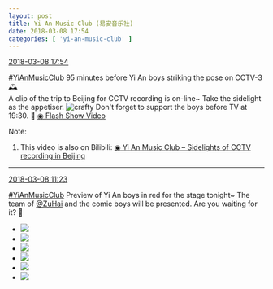 ```yaml
---
layout: post
title: Yi An Music Club (易安音乐社)
date: 2018-03-08 17:54
categories: [ 'yi-an-music-club' ]
---
```


<div class="weibo-info">
  <a href="https://weibo.com/6094546964/G6rvjjOuW">2018-03-08 17:54</a>
</div>

[#YiAnMusicClub](https://weibo.com/p/100808beae2e3e05b17b64f63ebedca39f19b2/super_index) 95 minutes before Yi An boys striking the pose on CCTV-3 🕰  
A clip of the trip to Beijing for CCTV recording is on-line~ Take the sidelight as the appetiser. ![crafty](https://img.t.sinajs.cn/t4/appstyle/expression/ext/normal/6d/yx_org.gif) Don't forget to support the boys before TV at 19:30. :metal: [◉ Flash Show Video](https://www.miaopai.com/show/qxW6HFi92-YFJqOR-H6iysZY-zEkgbfdLz5KYQ__.htm)

<!-- more -->

Note:
1. This video is also on Bilibili: [◉ Yi An Music Club – Sidelights of CCTV recording in Beijing](http://www.bilibili.com/video/av20518823)

---

<div class="weibo-info">
  <a href="https://weibo.com/6094546964/G6oWwpXSR">2018-03-08 11:23</a>
</div>

[#YiAnMusicClub](https://weibo.com/p/100808beae2e3e05b17b64f63ebedca39f19b2/super_index) Preview of Yi An boys in red for the stage tonight~ The team of [@ZuHai](https://weibo.com/zuhai) and the comic boys will be presented. Are you waiting for it? 🤗

<ul class="weibo-pic-list-2">
  <li class="weibo-pic">
    <a href="http://wx3.sinaimg.cn/mw690/006Es64Aly1fp58usw4hmj32kw3vchdz.jpg"><img src="http://wx3.sinaimg.cn/thumb150/006Es64Aly1fp58usw4hmj32kw3vchdz.jpg"/></a>
  </li>
  <li class="weibo-pic">
    <a href="http://wx1.sinaimg.cn/mw690/006Es64Aly1fp58utpiskj315j0qon9z.jpg"><img src="http://wx1.sinaimg.cn/thumb150/006Es64Aly1fp58utpiskj315j0qon9z.jpg"/></a>
  </li>
  <li class="weibo-pic">
    <a href="http://wx3.sinaimg.cn/mw690/006Es64Aly1fp58uuiptxj31su2p8qv7.jpg"><img src="http://wx3.sinaimg.cn/thumb150/006Es64Aly1fp58uuiptxj31su2p8qv7.jpg"/></a>
  </li>
  <li class="weibo-pic">
    <a href="http://wx2.sinaimg.cn/mw690/006Es64Aly1fp59qdpc1sj32kw3vcnpl.jpg"><img src="http://wx2.sinaimg.cn/thumb150/006Es64Aly1fp59qdpc1sj32kw3vcnpl.jpg"/></a>
  </li>
  <li class="weibo-pic">
    <a href="http://wx2.sinaimg.cn/mw690/006Es64Aly1fp58uq2dhaj32pf1wwkjn.jpg"><img src="http://wx2.sinaimg.cn/thumb150/006Es64Aly1fp58uq2dhaj32pf1wwkjn.jpg"/></a>
  </li>
  <li class="weibo-pic">
    <a href="http://wx2.sinaimg.cn/mw690/006Es64Aly1fp58uxz93sj32kw3vbhdz.jpg"><img src="http://wx2.sinaimg.cn/thumb150/006Es64Aly1fp58uxz93sj32kw3vbhdz.jpg"/></a>
  </li>
</ul>
